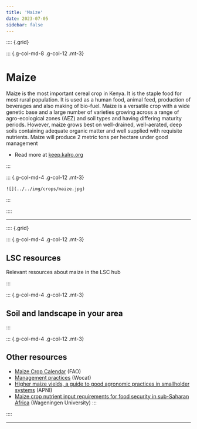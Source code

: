 ```yaml
---
title: 'Maize'
date: 2023-07-05
sidebar: false
---
```


:::: {.grid}

::: {.g-col-md-8 .g-col-12 .mt-3}

# Maize

Maize is the most important cereal crop in Kenya. It is the staple food for most rural population. It is used as a human food, animal feed, production of beverages and also making of bio-fuel. Maize is a versatile crop with a wide genetic base and a large number of varieties growing across a range of agro-ecological zones (AEZ) and soil types and having differing maturity periods. However, maize grows best on well-drained, well-aerated, deep soils containing adequate organic matter and well supplied with requisite nutrients. Maize will produce 2 metric tons per hectare under good management

- Read more at [keep.kalro.org](https://keep.kalro.org/good-agricultural-practices/Maize)

:::

::: {.g-col-md-4 .g-col-12 .mt-3}

    ![](../../img/crops/maize.jpg)

:::

::::


---

:::: {.grid}

::: {.g-col-md-4 .g-col-12 .mt-3}
## LSC resources

Relevant resources about maize in the LSC hub

<div id="recent" class="pt-3"></div>

<script>
const url = "https://kenya.lsc-hubs.org/cat/collections/metadata:main/items?f=json&limit=10&q=maize&keywords=Crop&"; 
fetch(url).then(response => response.text()).then(data => {
html = "<div>";
data =  JSON.parse(data);

data.features.forEach(r => {
  try {
  p = r.properties;
  html +=           "<div class='card bg-opacity-10 bg-success h-100'>"+
                    "<div class='card-header rounded-top bg-success'><a href='https://kenya.lsc-hubs.org/cat/collections/metadata:main/items/" +
                    encodeURIComponent(r.id) + "'>" +
                    (p.title ? p.title.substring(0, 60) : r.id) + "</a> "+(p.updated?'<br/>'+p.updated.split('T')[0]:'none')+"</div>"+
                    "<div class='card-body rounded-bottom'>"+
                    (p.description ? p.description.substring(0, 120) : "") + "</div></div>";
  } catch (e) {console.log(e)}
})
document.getElementById('recent').innerHTML = html;
})
</script>


:::

::: {.g-col-md-4 .g-col-12 .mt-3}

## Soil and landscape in your area



:::

::: {.g-col-md-4 .g-col-12 .mt-3}
## Other resources

- [Maize Crop Calendar](https://cropcalendar.apps.fao.org/#/home?id=KE&crops=0113) (FAO)
- [Management practices](https://qcat.wocat.net/en/wocat/list/?type=wocat&q=maize&filter__qg_location__country=country_KEN) (Wocat)
- [Higher maize yields, a guide to good agronomic practices in smallholder systems](https://www.apni.net/wp-content/uploads/2020/12/Higher-Maize-Yield-0720.pdf) (APNI)
- [Maize crop nutrient input requirements for food security in sub-Saharan Africa](https://doi.org/10.1016/j.gfs.2019.02.001) (Wageningen University)
:::

::::

---

<script src="https://giscus.app/client.js"
      data-repo="{{< var giscus-repo >}}"
      data-repo-id="{{< var giscus-repo-id >}}"
      data-category="{{< var giscus-cat >}}"
      data-category-id="{{< var giscus-cat-id >}}"
      data-mapping="title"
      data-strict="0"
      data-reactions-enabled="0"
      data-emit-metadata="0"
      data-input-position="bottom"
      data-theme="noborder_light"
      data-lang="en"
      data-loading="lazy"
      crossorigin="anonymous"
      async></script>

<style>
#title-block-header { display:none; }
</style>
